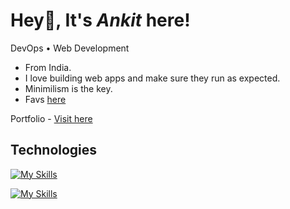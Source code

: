# Hey👋, It's *Ankit* here!

DevOps • Web Development
* From India.
* I love building web apps and make sure they run as expected.
* Minimilism is the key.
* Favs [here](https://ankitraj.vercel.app/anime)
  
Portfolio - <a href='https://ankitraj.vercel.app/' target='_blank'> Visit here</a>
## Technologies

[![My Skills](https://skillicons.dev/icons?i=js,ts,react,next,tailwind,prisma,sass,git)](https://skillicons.dev)


[![My Skills](https://skillicons.dev/icons?i=docker,kubernetes,jenkins,terraform,aws,ansible,python,aws)](https://skillicons.dev)
